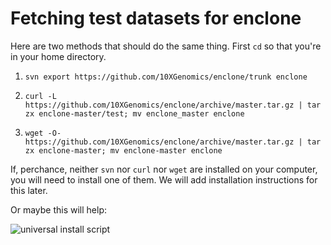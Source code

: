 # Fetching test datasets for enclone

Here are two methods that should do the same thing.  First `cd` so that you're in your
home directory.

1.  `svn export https://github.com/10XGenomics/enclone/trunk enclone`

2.  `curl -L https://github.com/10XGenomics/enclone/archive/master.tar.gz | tar zx enclone-master/test; mv enclone_master enclone`

3.  `wget -O- https://github.com/10XGenomics/enclone/archive/master.tar.gz | tar zx enclone-master; mv enclone-master enclone`

If, perchance, neither `svn` nor `curl` nor `wget` are installed on your computer, you will need 
to install one of them.  We will add installation instructions for this later.

Or maybe this will help:

<img align="left" src="https://imgs.xkcd.com/comics/universal_install_script.png" alt="universal install script" title="universal install script" />
